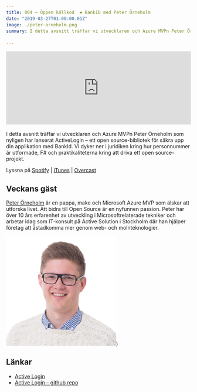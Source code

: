 ```yaml
---
title: 004 – Öppen källkod  ❤️ BankID med Peter Örneholm
date: "2019-03-27T01:00:00.01Z"
image: ./peter-orneholm.png
summary: I detta avsnitt träffar vi utvecklaren och Azure MVPn Peter Örneholm som nyligen har lanserat ActiveLogin – ett open source-bibliotek för säkra upp din applikation med BankId. Vi dyker ner i juridiken kring hur personnummer är utformade, F# och praktikaliteterna kring att driva ett open source-projekt.

---
```


<iframe height="200px" width="100%" frameborder="no" scrolling="no" seamless="" src="https://player.simplecast.com/55e85256-7437-433c-9420-fb62539f3d3e?dark=false"></iframe>


I detta avsnitt träffar vi utvecklaren och Azure MVPn Peter Örneholm som nyligen har lanserat ActiveLogin – ett open source-bibliotek för säkra upp din applikation med BankId. Vi dyker ner i juridiken kring hur personnummer är utformade, F# och praktikaliteterna kring att driva ett open source-projekt.

Lyssna på [Spotify](https://open.spotify.com/episode/66ekJJbwtXsoSAu0jw0chV) | [iTunes](https://podcasts.apple.com/se/podcast/004-%C3%B6ppen-k%C3%A4llkod-bankid-med-peter-%C3%B6rneholm/id1455198510?i=1000433543878) | [Overcast](https://overcast.fm/+RBmnIoDiE)

## Veckans gäst
[Peter Örneholm](https://peter.orneholm.com/) är en pappa, make och Microsoft Azure MVP som älskar att utforska livet. Att bidra till Open Source är en nyfunnen passion. Peter har över 10 års erfarenhet av utveckling i Microsoftrelaterade tekniker och arbetar idag som IT-konsult på Active Solution i Stockholm där han hjälper företag att åstadkomma mer genom web- och molnteknologier.

![Bild på Peter Örneholm](./peter-orneholm.png))

## Länkar
* [Active Login](https://activelogin.net/)
* [Active Login – github repo](https://activelogin.net/)


